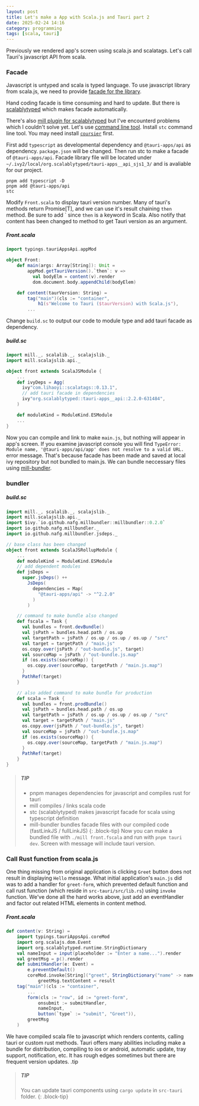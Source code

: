 ```yaml
---
layout: post
title: Let's make a App with Scala.js and Tauri part 2
date: 2025-02-24 14:16
category: programming
tags: [scala, tauri]
---
```


Previously we rendered app's screen using scala.js and scalatags. Let's call Tauri's javascript API from scala.

### Facade
Javascript is untyped and scala is typed language. To use javascript library from scala.js, we need to provide [facade for the library](https://www.scala-js.org/doc/interoperability/facade-types.html). 

Hand coding facade is time consuming and hard to update. But there is [scalablytyped](https://scalablytyped.org) which makes facade automatically. 

There's also [mill plugin for scalablytyped](https://github.com/lolgab/mill-scalablytyped) but I've encounterd problems which I couldn't solve yet. Let's use [command line tool](https://scalablytyped.org/docs/cli). Install `stc` command line tool. You may need install [`coursier`](https://get-coursier.io/) first.

First add `typescript` as developmental dependency and `@tauri-apps/api` as dependency. `package.json` will be changed. Then run stc to make a facade of `@tauri-apps/api`. Facade library file will be located under `~/.ivy2/local/org.scalablytyped/tauri-apps__api_sjs1_3/` and is avaliable for our project.
```
pnpm add typescript -D
pnpm add @tauri-apps/api
stc
```
Modify `Front.scala` to display tauri version number. Many of tauri's methods return Promise[T], and we can use it's result chaining `then` method. Be sure to add \` since `then` is a keyword in Scala. Also notify that content has been changed to method to get Tauri version as an argument.
##### Front.scala
``` scala
import typings.tauriAppsApi.appMod

object Front:
    def main(args: Array[String]): Unit =
        appMod.getTauriVersion().`then`: v =>
          val bodyElm = content(v).render
          dom.document.body.appendChild(bodyElem)

    def content(taurVersion: String) =
        tag("main")(cls := "container",
            h1(s"Welcome to Tauri ($taurVersion) with Scala.js"),
        ...
```
Change `build.sc` to output our code to module type and add tauri facade as dependency.
##### build.sc
``` scala
import mill._, scalalib._, scalajslib._
import mill.scalajslib.api._

object front extends ScalaJSModule {
    ...
    def ivyDeps = Agg(
      ivy"com.lihaoyi::scalatags::0.13.1",
      // add tauri facade in dependencies
      ivy"org.scalablytyped::tauri-apps__api::2.2.0-631484",
    )

    def moduleKind = ModuleKind.ESModule
    ...
}
```
Now you can compile and link to make `main.js`, but nothing will appear in app's screen. If you examine javascript console you will find `TypeError: Module name, '@tauri-apps/api/app' does not resolve to a valid URL.` error message. That's because facade has been made and saved at local ivy repository but not bundled to main.js. We can bundle neccessary files using [mill-bundler](https://github.com/nafg/mill-bundler).
### bundler
##### build.sc
``` scala
import mill._, scalalib._, scalajslib._
import mill.scalajslib.api._
import $ivy.`io.github.nafg.millbundler::millbundler::0.2.0`
import io.github.nafg.millbundler._
import io.github.nafg.millbundler.jsdeps._

// base class has been changed
object front extends ScalaJSRollupModule {
    ...
    def moduleKind = ModuleKind.ESModule
    // add dependent modules 
    def jsDeps =
      super.jsDeps() ++
        JsDeps(
          dependencies = Map(
            "@tauri-apps/api" -> "^2.2.0"
          )
        )

    // command to make bundle also changed 
    def fscala = Task {
      val bundles = front.devBundle()
      val jsPath = bundles.head.path / os.up
      val targetPath = jsPath / os.up / os.up / os.up / "src"
      val target = targetPath / "main.js"
      os.copy.over(jsPath / "out-bundle.js", target)
      val sourceMap = jsPath / "out-bundle.js.map"
      if (os.exists(sourceMap)) {
        os.copy.over(sourceMap, targetPath / "main.js.map")
      }
      PathRef(target)
    }

    // also added command to make bundle for production
    def scala = Task {
      val bundles = front.prodBundle()
      val jsPath = bundles.head.path / os.up
      val targetPath = jsPath / os.up / os.up / os.up / "src"
      val target = targetPath / "main.js"
      os.copy.over(jsPath / "out-bundle.js", target)
      val sourceMap = jsPath / "out-bundle.js.map"
      if (os.exists(sourceMap)) {
        os.copy.over(sourceMap, targetPath / "main.js.map")
      }
      PathRef(target)
    }
}
```
> ##### TIP
> 
> * pnpm manages dependencies for javascript and compiles rust for tauri 
> * mill compiles / links scala code
> * stc (scalablytyped) makes javascript facade for scala using typescript definition
> * mill-bundler bundles facade files with our compiled code (fastLinkJS / fullLinkJS)
{: .block-tip}
Now you can make a bundled file with `./mill front.fscala` and run with `pnpm tauri dev`. Screen with message will include tauri version.
### Call Rust function from scala.js
One thing missing from original application is clicking `Greet` button does not result in displaying `Hello` message. What initial application's `main.js` did was to add a handler for `greet-form`, which prevented default function and call rust function (which reside in `src-tauri/src/lib.rs`) using `invoke` function.
We've done all the hard works above, just add an eventHandler and factor out related HTML elements in content method.
##### Front.scala
``` scala
def content(v: String) =
    import typings.tauriAppsApi.coreMod
    import org.scalajs.dom.Event
    import org.scalablytyped.runtime.StringDictionary
    val nameInput = input(placeholder := "Enter a name...").render
    val greetMsg = p().render
    def submitHandler(e: Event) = 
        e.preventDefault()
        coreMod.invoke[String]("greet", StringDictionary("name" -> nameInput.value)).`then`: result =>
            greetMsg.textContent = result
    tag("main")(cls := "container",
        ...
        form(cls := "row", id := "greet-form",
            onsubmit := submitHandler,
            nameInput,
            button(`type` := "submit", "Greet")),
        greetMsg
    )
```
We have compiled scala file to javascript which renders contents, calling tauri or custom rust methods. Tauri offers many abilities including make a bundle for distribution, compiling to ios or android, automatic update, tray support, notification, etc. It has rough edges sometimes but there are frequent version updates. 
.tip
> ##### TIP
> 
> You can update tauri components using `cargo update` in `src-tauri` folder.
{: .block-tip}
